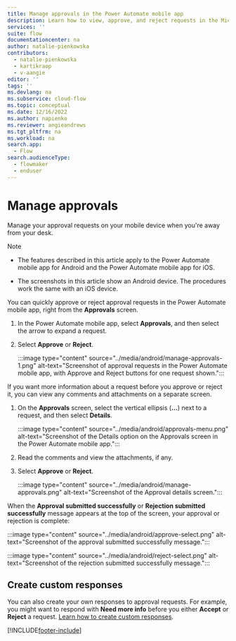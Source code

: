 ```yaml
---
title: Manage approvals in the Power Automate mobile app
description: Learn how to view, approve, and reject requests in the Microsoft Power Automate mobile app for Android and the Power Automate mobile app for iOS.
services: ''
suite: flow
documentationcenter: na
author: natalie-pienkowska
contributors:
  - natalie-pienkowska
  - kartikraop
  - v-aangie
editor: ''
tags: ''
ms.devlang: na
ms.subservice: cloud-flow
ms.topic: conceptual
ms.date: 12/16/2022
ms.author: napienko
ms.reviewer: angieandrews
ms.tgt_pltfrm: na
ms.workload: na
search.app: 
  - Flow
search.audienceType: 
  - flowmaker
  - enduser
---
```


# Manage approvals

Manage your approval requests on your mobile device when you're away from your desk.

> [!NOTE]
>
> - The features described in this article apply to the Power Automate mobile app for Android and the Power Automate mobile app for iOS.
>
> - The screenshots in this article show an Android device. The procedures work the same with an iOS device.

You can quickly approve or reject approval requests in the Power Automate mobile app, right from the **Approvals** screen.

1. In the Power Automate mobile app, select **Approvals**, and then select the arrow to expand a request.

1. Select **Approve** or **Reject**.

    :::image type="content" source="../media/android/manage-approvals-1.png" alt-text="Screenshot of approval requests in the Power Automate mobile app, with Approve and Reject buttons for one request shown.":::

If you want more information about a request before you approve or reject it, you can view any comments and attachments on a separate screen.

1. On the **Approvals** screen, select the vertical ellipsis (**…**) next to a request, and then select **Details**.

    :::image type="content" source="../media/android/approvals-menu.png" alt-text="Screenshot of the Details option on the Approvals screen in the Power Automate mobile app.":::

1. Read the comments and view the attachments, if any.

1. Select **Approve** or **Reject**.

    :::image type="content" source="../media/android/manage-approvals.png" alt-text="Screenshot of the Approval details screen.":::

When the **Approval submitted successfully** or **Rejection submitted successfully** message appears at the top of the screen, your approval or rejection is complete:

:::image type="content" source="../media/android/approve-select.png" alt-text="Screenshot of the approval submitted successfully message.":::

:::image type="content" source="../media/android/reject-select.png" alt-text="Screenshot of the rejection submitted successfully message.":::

## Create custom responses

You can also create your own responses to approval requests. For example, you might want to respond with **Need more info** before you either **Accept** or **Reject** a request. [Learn how to create custom responses](../create-approval-response-options.md).

[!INCLUDE[footer-include](../includes/footer-banner.md)]
